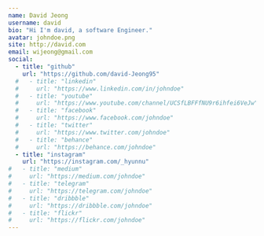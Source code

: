 ```yaml
---
name: David Jeong
username: david
bio: "Hi I'm david, a software Engineer."
avatar: johndoe.png
site: http://david.com
email: wijeong@gmail.com
social:
  - title: "github"
    url: "https://github.com/david-Jeong95"
  #   - title: "linkedin"
  #     url: "https://www.linkedin.com/in/johndoe"
  #   - title: "youtube"
  #     url: "https://www.youtube.com/channel/UCSfLBFFfNU9r6ihfei6VeJw"
  #   - title: "facebook"
  #     url: "https://www.facebook.com/johndoe"
  #   - title: "twitter"
  #     url: "https://www.twitter.com/johndoe"
  #   - title: "behance"
  #     url: "https://behance.com/johndoe"
  - title: "instagram"
    url: "https://instagram.com/_hyunnu"
#   - title: "medium"
#     url: "https://medium.com/johndoe"
#   - title: "telegram"
#     url: "https://telegram.com/johndoe"
#   - title: "dribbble"
#     url: "https://dribbble.com/johndoe"
#   - title: "flickr"
#     url: "https://flickr.com/johndoe"
---
```

